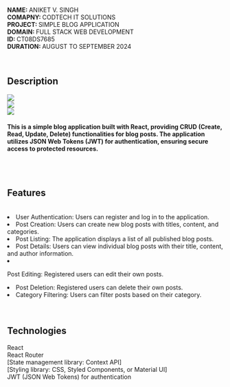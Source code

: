 <b>NAME: </b> ANIKET V. SINGH <br><b> COMAPNY: </b> CODTECH IT SOLUTIONS <br><b>PROJECT: </b> SIMPLE BLOG APPLICATION<br><b> DOMAIN: </b> FULL STACK WEB DEVELOPMENT <br><b>ID: </b> CT08DS7685 <br><b>DURATION: </b> AUGUST TO SEPTEMBER 2024

<br>
<h2>Description</h2>
<img src='https://github.com/user-attachments/assets/46ad003d-fdca-4b24-be93-3d78a65412ab)'><br>
<img src='![image](https://github.com/user-attachments/assets/994e21d3-7a38-4fcf-8756-4f76ffbf1139)'><br>
<img src='![image](https://github.com/user-attachments/assets/16d6eead-51d1-4e94-b4e3-0ec2fc63dec7)'><br>



<h4>This is a simple blog application built with React, providing CRUD (Create, Read, Update, Delete) functionalities for blog posts. The application utilizes JSON Web Tokens (JWT) for authentication, ensuring secure access to protected resources.</h4>
<br><br>
<h2>Features</h2>
<br>
<li>User Authentication: Users can register and log in to the application.</li><li>
Post Creation: Users can create new blog posts with titles, content, and categories.</li><li>
Post Listing: The application displays a list of all published blog posts.</li><li>
Post Details: Users can view individual blog posts with their title, content, and author information.</li><li>

Post Editing: Registered users can edit their own posts.</li><li>
Post Deletion: Registered users can delete their own posts.</li><li>
Category Filtering: Users can filter posts based on their category.</li>
<br><br>
<h2>Technologies</h2>

React<br>
React Router<br>
[State management library: Context API]<br>
[Styling library: CSS, Styled Components, or Material UI]<br>
JWT (JSON Web Tokens) for authentication<br>
